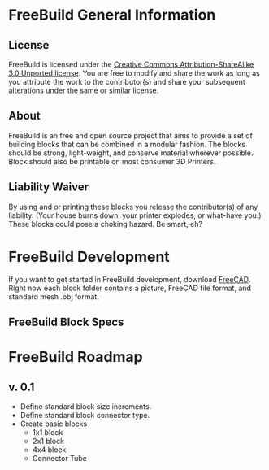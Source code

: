 # FreeBuild General Information

## License

FreeBuild is licensed under the [Creative Commons Attribution-ShareAlike 3.0 Unported license](http://creativecommons.org/licenses/by-sa/3.0/). You are free to modify and share the work as long as you attribute the work to the contributor(s) and share your subsequent alterations under the same or similar license.

## About

FreeBuild is an free and open source project that aims to provide a set of building blocks that can be combined in a modular fashion. The blocks should be strong, light-weight, and conserve material wherever possible. Block should also be printable on most consumer 3D Printers.

## Liability Waiver

By using and or printing these blocks you release the contributor(s) of any liability. (Your house burns down, your printer explodes, or what-have you.) These blocks could pose a choking hazard. Be smart, eh?

# FreeBuild Development

If you want to get started in FreeBuild development, download [FreeCAD](http://free-cad.sourceforge.net/). Right now each block folder contains a picture, FreeCAD file format, and standard mesh .obj format.

## FreeBuild Block Specs

# FreeBuild Roadmap

## v. 0.1

* Define standard block size increments.
* Define standard block connector type.
* Create basic blocks
  * 1x1 block
  * 2x1 block
  * 4x4 block
  * Connector Tube